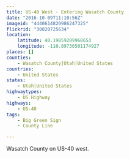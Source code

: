 ```yaml
---
title: US-40 West - Entering Wasatch County
date: "2016-10-09T11:10:56Z"
imageid: "4440614820986247325"
flickrid: "30020725634"
location:
    latitude: 40.19859289968653
    longitude: -110.89730501174927
places: []
counties:
    - Wasatch County|Utah|United States
countries:
    - United States
states:
    - Utah|United States
highwaytypes:
    - US Highway
highways:
    - US-40
tags:
    - Big Green Sign
    - County Line

---
```

Wasatch County on US-40 west.